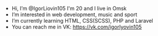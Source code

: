 - Hi, I’m @IgorLiovin105 I'm 20 and I live in Omsk
- I’m interested in web development, music and sport
- I’m currently learning HTML, CSS(SCSS), PHP and Laravel
- You can reach me in VK: https://vk.com/igorlyovin105
